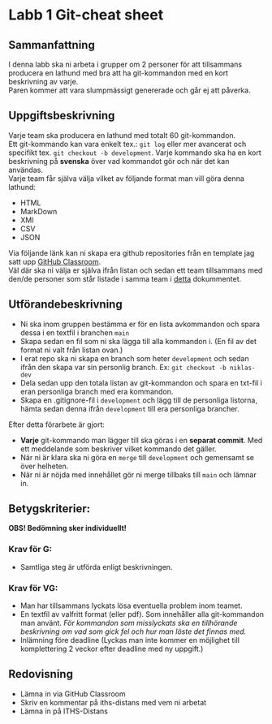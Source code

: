 # Labb 1 Git-cheat sheet

## Sammanfattning
I denna labb ska ni arbeta i grupper om 2 personer för att tillsammans </br> producera en lathund med bra att ha git-kommandon med en kort beskrivning av varje.</br>Paren kommer att vara slumpmässigt genererade och går ej att påverka. </br>

## Uppgiftsbeskrivning

Varje team ska producera en lathund med totalt 60 git-kommandon.</br>
Ett git-kommando kan vara enkelt tex.: `git log` eller mer avancerat och specifikt tex. `git checkout -b development`. Varje kommando ska ha en kort beskrivning på **svenska** över vad kommandot gör och när det kan användas.</br>
Varje team får själva välja vilket av följande format man vill göra denna lathund:
* HTML
* MarkDown
* XMl
* CSV
* JSON

Via följande länk kan ni skapa era github repositories från en template jag satt upp [GitHub Classroom](https://classroom.github.com/a/vpk2lsnb).</br> Väl där ska ni välja er själva ifrån listan och sedan ett team tillsammans med den/de personer som står listade i samma team i [detta](./../files/grupperLabb1.pdf) dokummentet.</br>

## Utförandebeskrivning
*  Ni ska inom gruppen bestämma er för en lista avkommandon och spara dessa i en textfil i branchen `main`
*  Skapa sedan en fil som ni ska lägga till alla kommandon i. (En fil av det format ni valt från listan ovan.)
* I erat repo ska ni skapa en branch som heter `development` och sedan ifrån den skapa var sin personlig branch. Ex: `git checkout -b niklas-dev`</br>
* Dela sedan upp den totala listan av git-kommandon och spara en txt-fil i eran personliga branch med era kommandon.
* Skapa en .gitignore-fil i `development` och lägg till de personliga listorna, hämta sedan denna ifrån `development` till era personliga brancher.
  
Efter detta förarbete är gjort:
* **Varje** git-kommando man lägger till ska göras i en **separat commit**. Med ett meddelande som beskriver vilket kommando det gäller.
* När ni är klara ska ni göra en `merge` till `development` och gemensamt se över helheten.
* När ni är nöjda med innehållet gör ni merge tillbaks till `main` och lämnar in.

## Betygskriterier:
**OBS! Bedömning sker individuellt!**
### Krav för G:
* Samtliga steg är utförda enligt beskrivningen.
### Krav för VG:
* Man har tillsammans lyckats lösa eventuella problem inom teamet.
* En textfil av valfritt format (eller pdf). Som innehåller alla git-kommandon man använt. _För kommandon som misslyckats ska en tillhörande beskrivning om vad som gick fel och hur man löste det finnas med._
* Inlämning före deadline (Lyckas man inte kommer en möjlighet till komplettering 2 veckor efter deadline med ny uppgift.)


## Redovisning
* Lämna in via GitHub Classroom
* Skriv en kommentar på iths-distans med vem ni arbetat
* Lämna in på ITHS-Distans
